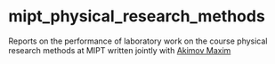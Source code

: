 # mipt_physical_research_methods
Reports on the performance of laboratory work on the course physical research methods at MIPT written jointly with [Akimov Maxim](https://github.com/AkimovMaxim/ "My dear friend")
